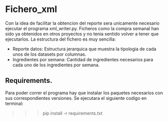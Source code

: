 # Fichero_xml
Con la idea de facilitar la obtencion del reporte sera unicamente necesario ejecutar el programa xml_writer.py. Ficheros como la compra semanal han sido ya obtenidos en otros proyectos y no tenia sentido volver a tener que ejecutarlos.
La estructura del fichero es muy sencilla:
- Reporte datos: Estructura jerarquica que muestra la tipologia de cada unos de los datasets  por columnas.
- Ingredientes por semana: Cantidad de ingredientes necesarios para cada uno de los ingredientes por semana.
## Requirements.
Para poder correr el programa hay que instalar los paquetes necesarios con sus correspondientes versiones. Se ejecutara el siguiente codigo en terminal:
>>>pip install -r requirements.txt
